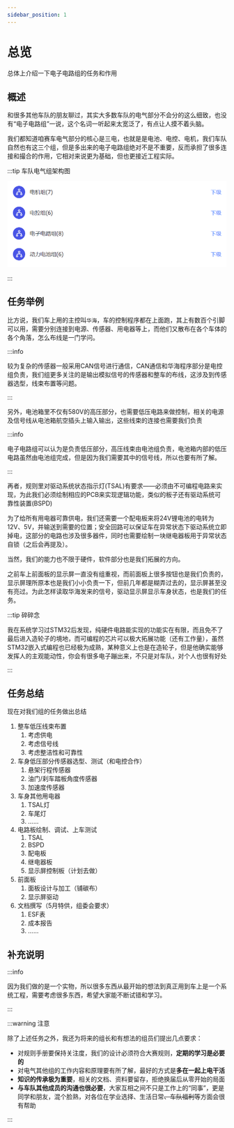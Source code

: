 ```yaml
---
sidebar_position: 1
---
```


# 总览

总体上介绍一下电子电路组的任务和作用

## 概述

和很多其他车队的朋友聊过，其实大多数车队的电气部分不会分的这么细致，也没有“电子电路组”一说，这个名词一听起来太宽泛了，有点让人摸不着头脑。

我们都知道咱赛车电气部分的核心是三电，也就是是电池、电控、电机，我们车队自然也有这三个组，但是多出来的电子电路组绝对不是不重要，反而承担了很多连接和撮合的作用，它相对来说更为基础，但也更接近工程实际。

:::tip 车队电气组架构图

![image-20230430002914954](./assets/image-20230430002914954.png)

:::

## 任务举例

比方说，我们车上用的主控叫`华海`，车的控制程序都在上面跑，其上有数百个引脚可以用，需要分别连接到电源、传感器、用电器等上，而他们又散布在各个车体的各个角落，怎么布线是一门学问。

:::info 

较为复杂的传感器一般采用CAN信号进行通信，CAN通信和华海程序部分是电控组负责，我们组更多关注的是输出模拟信号的传感器和整车的布线，这涉及到传感器选型，线束布置等问题。

:::

另外，电池箱里不仅有580V的高压部分，也需要低压电路来做控制，相关的电源及信号线从电池箱航空插头上输入输出，这些线束的连接也需要我们负责

:::info

电子电路组可以认为是负责低压部分，高压线束由电池组负责，电池箱内部的低压电路虽然由电池组完成，但是因为我们需要其中的信号线，所以也要有所了解。

:::

再者，规则里对驱动系统状态指示灯(TSAL)有要求——必须由不可编程电路来实现，为此我们必须绘制相应的PCB来实现逻辑功能，类似的板子还有驱动系统可靠性装置(BSPD)

为了给所有用电器可靠供电，我们还需要一个配电板来将24V锂电池的电转为12V、5V，并输送到需要的位置；安全回路可以保证车在异常状态下驱动系统立即掉电，这部分的电路也涉及很多器件，同时也需要绘制一块继电器板用于异常状态自锁（之后会再提及）。

当然，我们的能力也不限于硬件，软件部分也是我们拓展的方向。

之前车上前面板的显示屏一直没有组重视，而前面板上很多按钮也是我们负责的，显示屏理所原本也是我们小小负责一下，但前几年都是糊弄过去的，显示屏甚至没有亮过。为此怎样读取华海发来的信号，驱动显示屏显示车身状态，也是我们的任务。

:::tip 碎碎念

我在系统学习过STM32后发现，纯硬件电路能实现的功能实在有限，而且免不了最后进入造轮子的境地，而可编程的芯片可以极大拓展功能（还有工作量），虽然STM32嵌入式编程也已经极为成熟，某种意义上也是在造轮子，但是他确实能够发挥人的主观能动性，你会有很多电子蹦出来，不只是对车队，对个人也很有好处

:::

## 任务总结

现在对我们组的任务做出总结

1. 整车低压线束布置
   1. 考虑供电
   2. 考虑信号线
   3. 考虑整洁性和可靠性
2. 车身低压部分传感器选型、测试（和电控合作）
   1. 悬架行程传感器
   2. 油门/刹车踏板角度传感器
   3. 加速度传感器
3. 车身其他用电器
   1. TSAL灯
   2. 车尾灯
   3. ……
4. 电路板绘制、调试、上车测试
   1. TSAL
   2. BSPD
   3. 配电板
   4. 继电器板
   5. 显示屏控制板（计划去做）
5. 前面板
   1. 面板设计与加工（铺碳布）
   2. 显示屏驱动
6. 文档撰写（5月特供，组委会要求）
   1. ESF表
   2. 成本报告
   3. ……


## 补充说明

:::info

因为我们做的是一个实物，所以很多东西从最开始的想法到真正用到车上是一个系统工程，需要考虑很多东西，希望大家能不断试错和学习。

:::

:::warning 注意

除了上述任务之外，我还为将来的组长和有想法的组员们提出几点要求：

- 对规则手册要保持关注度，我们的设计必须符合大赛规则，**定期的学习是必要的**
- 对电气其他组的工作内容和原理要有所了解，最好的方式是**多在一起上电干活**
- **知识的传承极为重要**，相关的文档、资料要留存，拒绝换届后从零开始的局面
- **与车队其他成员的沟通也很必要**，大家互相之间不只是工作上的“同事”，更是同学和朋友，混个脸熟，对各位在学业选择、生活日常~~、车队福利~~等方面会很有帮助

:::
